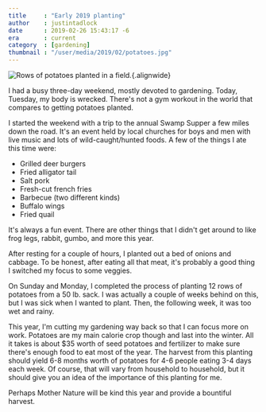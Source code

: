 ```yaml
---
title     : "Early 2019 planting"
author    : justintadlock
date      : 2019-02-26 15:43:17 -6
era       : current
category  : [gardening]
thumbnail : "/user/media/2019/02/potatoes.jpg"
---
```


![Rows of potatoes planted in a field.](http://justintadlock.com/user/media/2019/02/potatoes.jpg){.alignwide}

I had a busy three-day weekend, mostly devoted to gardening.  Today, Tuesday, my body is wrecked.  There's not a gym workout in the world that compares to getting potatoes planted.

I started the weekend with a trip to the annual Swamp Supper a few miles down the road.  It's an event held by local churches for boys and men with live music and lots of wild-caught/hunted foods.  A few of the things I ate this time were:

- Grilled deer burgers
- Fried alligator tail
- Salt pork
- Fresh-cut french fries
- Barbecue (two different kinds)
- Buffalo wings
- Fried quail

It's always a fun event.  There are other things that I didn't get around to like frog legs, rabbit, gumbo, and more this year.

After resting for a couple of hours, I planted out a bed of onions and cabbage.  To be honest, after eating all that meat, it's probably a good thing I switched my focus to some veggies.

On Sunday and Monday, I completed the process of planting 12 rows of potatoes from a 50 lb. sack.  I was actually a couple of weeks behind on this, but I was sick when I wanted to plant.  Then, the following week, it was too wet and rainy.

This year, I'm cutting my gardening way back so that I can focus more on work.  Potatoes are my main calorie crop though and last into the winter.  All it takes is about $35 worth of seed potatoes and fertilizer to make sure there's enough food to eat most of the year.  The harvest from this planting should yield 6-8 months worth of potatoes for 4-6 people eating 3-4 days each week.  Of course, that will vary from household to household, but it should give you an idea of the importance of this planting for me.

Perhaps Mother Nature will be kind this year and provide a bountiful harvest.
